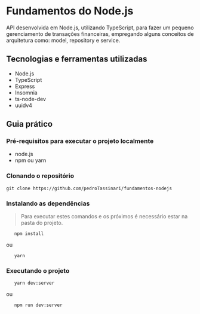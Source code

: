 # Fundamentos do Node.js
API desenvolvida em Node.js, utilizando TypeScript, para fazer um pequeno gerenciamento de transações financeiras, empregando alguns conceitos de arquitetura como: model, repository e service.

## Tecnologias e ferramentas utilizadas
- Node.js
- TypeScript
- Express
- Insomnia
- ts-node-dev
- uuidv4

## Guia prático

### Pré-requisitos para executar o projeto localmente
- node.js
- npm ou yarn

### Clonando o repositório
```git clone https://github.com/pedroTassinari/fundamentos-nodejs```

### Instalando as dependências
>Para executar estes comandos e os próximos é necessário estar na pasta do projeto.

```    npm install   ```

   ou
       
```    yarn    ```

### Executando o projeto
```    yarn dev:server    ```

 ou

```    npm run dev:server    ```
